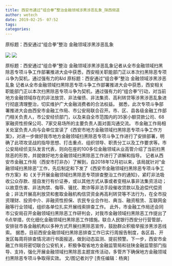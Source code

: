 ```yaml
---
title: 西安市通过“组合拳”整治金融领域涉黑涉恶乱象_陕西频道
author: wetech
date: 2019-02-25- 07:52
tags: 
categories: 
---
```

原标题：西安通过“组合拳”整治 金融领域涉黑涉恶乱象
<!-- more -->
                
<img align="center" border="0" src="http://p0.ifengimg.com/a/2019_09/33e6e121a118c84_size111_w400_h267.jpg" />
                
<img align="center" border="0" src="http://p2.ifengimg.com/a/2016/0810/204c433878d5cf9size1_w16_h16.png" />
            
原标题：西安通过“组合拳”整治 金融领域涉黑涉恶乱象记者从全市金融领域扫黑除恶专项斗争工作部署推进大会中获悉，西安相关职能部门正以本次扫黑除恶专项斗争为契机，通过强有力的&ld
原标题：西安通过“组合拳”整治 金融领域涉黑涉恶乱象
记者从全市金融领域扫黑除恶专项斗争工作部署推进大会中获悉，西安相关职能部门正以本次扫黑除恶专项斗争为契机，通过强有力的“组合拳”行动，对当前地方金融领域存在的非法放贷、非法催债、非法集资、高利转贷等涉黑涉恶乱象进行彻底清理整治，切实维护广大金融消费者的合法权益。
据悉，此次专项斗争部署推进大会由西安市金融工作局、市公安局联合召开。市、区、县各级金融工作部门相关负责人，市公安经侦部门，以及来自全市范围内的35家小额贷款公司、68家融资性担保公司、7家交易场所的主要负责人面对面沟通交流。
市金融工作局相关处室负责人向与会单位宣读了《西安市地方金融领域扫黑除恶专项斗争工作方案》，对进一步做好我市地方金融领域扫黑除恶专项斗争工作进行了安排部署，明确了此项攻坚战的指导思想、打击重点、组织领导、职责分工以及工作要求等。市公安局经侦支队发言代表，则向在座的100多位金融领域从业高管介绍了当前扫黑除恶的形势，并就做好地方金融领域扫黑除恶工作进行了讲解和指导。
记者从西安市金融工作局（西安市打非办）了解到，自2018年12月初以来，该局就针对“金融领域扫黑除恶”工作，先后制定和下发了《西安市金融领域扫黑除恶专项斗争工作方案》和《关于开展金融领域扫黑除恶专项排查整治工作的通知》，紧盯非法吸收公众存款、擅自发行有价证券，或以其他方式从事或者变相从事非法集资活动；以故意伤害、非法拘禁、侮辱、骚扰、欺诈等非法手段催收贷款以及追偿代偿资金；非法开展高利放贷和套取金融机构信贷资金再高利转贷等不法行为，在全市投资理财、投资中介、非融资性担保、农民专业合作社、典当、融资租赁、互联网金融等行业领域，组织各单位扎实开展线索排查工作。
此外，市金融工作局还会同市公安局召开金融领域扫黑除恶工作研判会，对我市金融领域扫黑除恶工作提出了6点举措，优化细化金融领域扫黑除恶工作措施。联合人民银行西安分行营管部，安排驻市各金融机构以多种方式开展扫黑除恶宣传，鼓励群众积极举报涉黑涉恶线索。
据悉，目前西安金融领域扫黑除恶排查工作已实行周报告制度，各区县、开发区每周将排查情况进行书面报送，做到动态监测、提前预警。下一步，西安市金融工作局将密切联合公安机关，积极争取省地方金融监管局和驻陕金融监管部门指导、支持，强化开展金融领域扫黑除恶主题宣传活动，多管齐下确保地方金融领域扫黑除恶专项斗争取得实效。
文/图记者刘宁
[责任编辑：杨爽]
            
